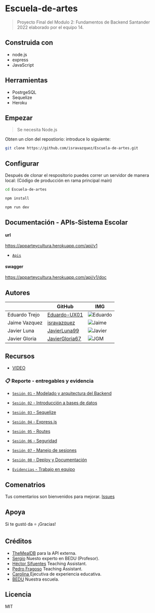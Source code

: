 # Escuela-de-artes

>Proyecto Final del Modulo 2: Fundamentos de Backend Santander 2022 elaborado por el equipo 14.

## Construida con
- node.js
- express
- JavaScript


## Herramientas
- PostrgeSQL
- Sequelize
- Heroku

## Empezar

> Se necesita Node.js

Obten un clon del repostiorio: introduce lo siguiente:

```sh
git clone https://github.com/isravazquez/Escuela-de-artes.git
```

## Configurar
Después de clonar el respositorio puedes correr un servidor de manera local:
(Código de producción en rama principal main)

```sh
cd Escuela-de-artes
```
```sh
npm install
```
```sh
npm run dev
```

## Documentación - APIs-Sistema Escolar
#### url
https://apparteycultura.herokuapp.com/api/v1
- [`Apis`](readme-document/docApis)

#### swagger
https://apparteycultura.herokuapp.com/api/v1/doc


## Autores
|              |GitHub                                             |IMG                                                                                     |
|--------------|---------------------------------------------------|----------------------------------------------------------------------------------------|
|Eduardo Trejo |[Eduardo-UX01](https://github.com/Eduardo-UX01)    |![Eduardo](https://drive.google.com/uc?export=view&id=1qQ_1xVqeLbh7_DWUEE-NhjdTuCjpl1o7)|
|Jaime Vazquez |[isravazquez](https://github.com/isravazquez)      |![Jaime](https://drive.google.com/uc?export=view&id=1CBdfYc8IlgxSjAMSfRVY8TgDYo0UlkSd)  |
|Javier Luna   |[JavierLuna99](https://github.com/JavierLuna99)    |![Javier](https://drive.google.com/uc?export=view&id=1Ik1j0gwk068BCMw-w4JOhRbO6soi3YB2) |
|Javier Gloria |[JavierGloria67](https://github.com/JavierGloria67)|![JGM](https://user-images.githubusercontent.com/104937222/194715180-e1adba3b-2442-4c96-a6bd-4ffaeb3a598d.png) |


## Recursos
- [VIDEO]()

### 📋 Reporte - entregables y evidencia

- [`Sesión 01` - Modelado y arquitectura del Backend](readme-document/pw1)
- [`Sesión 02` - Introducción a bases de datos](readme-document/pw2)
- [`Sesión 03` - Sequelize](readme-document/pw3)
- [`Sesión 04` - Express.js](readme-document/pw4)
- [`Sesión 05` - Routes](readme-document/pw5)
- [`Sesión 06` - Seguridad](readme-document/pw6)
- [`Sesión 07` - Manejo de sesiones](readme-document/pw7)
- [`Sesión 08` - Deploy y Documentación](readme-document/pw8)

- [`Evidencias` - Trabajo en equipo](readme-document/trabajoEquipo)

## Comenatrios
Tus comentarios son bienvenidos para mejorar. [Issues](https://github.com/isravazquez/Escuela-de-artes/issues)

## Apoya
Si te gustó da ⭐️ ¡Gracias!

## Créditos
- [TheMealDB](https://www.themealdb.com/api.php) para la API externa.
- [Sergio]() Nuesto experto en BEDU (Profesor).
- [Héctor Sifuentes](https://www.linkedin.com/in/hectorsifloz) Teaching Assistant.
- [Pedro Fragoso](https://www.linkedin.com/in/pedrofragosomaldonado) Teaching Assistant.
- [Carolina ]() Ejecutiva de experiencia educativa.
- [BEDU](https://bedu.org/) Nuestra escuela.

## Licencia
MIT

